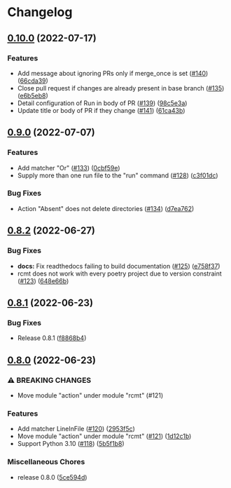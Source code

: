 # Changelog

## [0.10.0](https://github.com/wndhydrnt/rcmt/compare/v0.9.0...v0.10.0) (2022-07-17)


### Features

* Add message about ignoring PRs only if merge_once is set ([#140](https://github.com/wndhydrnt/rcmt/issues/140)) ([66cda39](https://github.com/wndhydrnt/rcmt/commit/66cda390e3d8306fc81edd015fb016e64a4db47e))
* Close pull request if changes are already present in base branch ([#135](https://github.com/wndhydrnt/rcmt/issues/135)) ([e6b5eb8](https://github.com/wndhydrnt/rcmt/commit/e6b5eb86281c4c7e12f51ef5cf2d8eb7d0c234d6))
* Detail configuration of Run in body of PR ([#139](https://github.com/wndhydrnt/rcmt/issues/139)) ([98c5e3a](https://github.com/wndhydrnt/rcmt/commit/98c5e3a64b9dc27a6f6e3f46b7a975f9cc74d336))
* Update title or body of PR if they change ([#141](https://github.com/wndhydrnt/rcmt/issues/141)) ([61ca43b](https://github.com/wndhydrnt/rcmt/commit/61ca43b1bc696e17ca96b9534e7e2bf269631643))

## [0.9.0](https://github.com/wndhydrnt/rcmt/compare/v0.8.2...v0.9.0) (2022-07-07)


### Features

* Add matcher "Or" ([#133](https://github.com/wndhydrnt/rcmt/issues/133)) ([0cbf59e](https://github.com/wndhydrnt/rcmt/commit/0cbf59e6927923d15cebf0bb28de0cf73d8acdc9))
* Supply more than one run file to the "run" command ([#128](https://github.com/wndhydrnt/rcmt/issues/128)) ([c3f01dc](https://github.com/wndhydrnt/rcmt/commit/c3f01dc301cfd50cff9c6100a6b87b378b6d07dd))


### Bug Fixes

* Action "Absent" does not delete directories ([#134](https://github.com/wndhydrnt/rcmt/issues/134)) ([d7ea762](https://github.com/wndhydrnt/rcmt/commit/d7ea762eb13c692996dd8ef8a0492141aa04371b))

## [0.8.2](https://github.com/wndhydrnt/rcmt/compare/v0.8.1...v0.8.2) (2022-06-27)


### Bug Fixes

* **docs:** Fix readthedocs failing to build documentation ([#125](https://github.com/wndhydrnt/rcmt/issues/125)) ([e758f37](https://github.com/wndhydrnt/rcmt/commit/e758f37eaeae026a0253bdde872273e63b858126))
* rcmt does not work with every poetry project due to version constraint ([#123](https://github.com/wndhydrnt/rcmt/issues/123)) ([648e66b](https://github.com/wndhydrnt/rcmt/commit/648e66b9246d39e39d238b7ae184a34133bb6df2))

## [0.8.1](https://github.com/wndhydrnt/rcmt/compare/v0.8.0...v0.8.1) (2022-06-23)


### Bug Fixes

* Release 0.8.1 ([f8868b4](https://github.com/wndhydrnt/rcmt/commit/f8868b4d1c85bbc57465928d928e163c882cb1ea))

## [0.8.0](https://github.com/wndhydrnt/rcmt/compare/v0.7.0...v0.8.0) (2022-06-23)


### ⚠ BREAKING CHANGES

* Move module "action" under module "rcmt" (#121)

### Features

* Add matcher LineInFile ([#120](https://github.com/wndhydrnt/rcmt/issues/120)) ([2953f5c](https://github.com/wndhydrnt/rcmt/commit/2953f5c4a3778833fb852a9780ba0858b695cb0f))
* Move module "action" under module "rcmt" ([#121](https://github.com/wndhydrnt/rcmt/issues/121)) ([1d12c1b](https://github.com/wndhydrnt/rcmt/commit/1d12c1b34c4d8ba099c1cd411e02b0c9651e2fc2))
* Support Python 3.10 ([#118](https://github.com/wndhydrnt/rcmt/issues/118)) ([5b5f1b8](https://github.com/wndhydrnt/rcmt/commit/5b5f1b8068ea78c74b845af475a198a7e8dcb90c))


### Miscellaneous Chores

* release 0.8.0 ([5ce594d](https://github.com/wndhydrnt/rcmt/commit/5ce594d9b03d12e827da77b84d7dfe4bab81a5bc))
